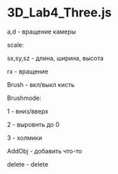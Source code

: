# 3D_Lab4_Three.js

a,d - вращение камеры


scale:

sx,sy,sz - длина, ширина, высота

rx - вращение


Brush - вкл/выкл кисть


Brushmode:

1 - вниз/вверх

2 - выровнть до 0

3 - холмики


AddObj - добавить что-то


delete - delete 
